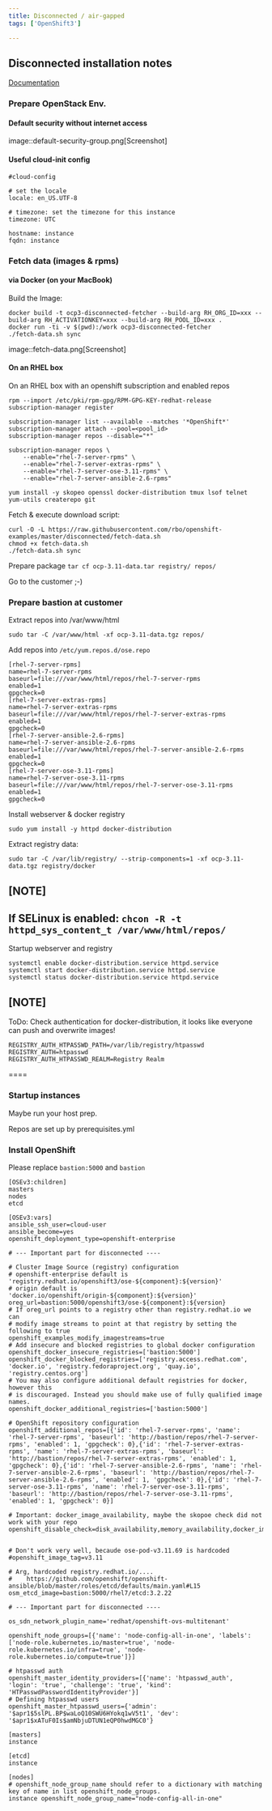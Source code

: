 ```yaml
---
title: Disconnected / air-gapped
tags: ['OpenShift3']

--- 
```

## Disconnected installation notes

[Documentation](https://docs.openshift.com/container-platform/3.11/install/disconnected_install.html[Documentation)

### Prepare OpenStack Env.

#### Default security without internet access

image::default-security-group.png\[Screenshot\]

#### Useful cloud-init config

```text
#cloud-config

# set the locale
locale: en_US.UTF-8

# timezone: set the timezone for this instance
timezone: UTC

hostname: instance
fqdn: instance
```

### Fetch data \(images & rpms\)

#### via Docker \(on your MacBook\)

Build the Image:

```text
docker build -t ocp3-disconnected-fetcher --build-arg RH_ORG_ID=xxx --build-arg RH_ACTIVATIONKEY=xxx --build-arg RH_POOL_ID=xxx .
docker run -ti -v $(pwd):/work ocp3-disconnected-fetcher
./fetch-data.sh sync
```

image::fetch-data.png\[Screenshot\]

#### On an RHEL box

On an RHEL box with an openshift subscription and enabled repos

```text
rpm --import /etc/pki/rpm-gpg/RPM-GPG-KEY-redhat-release
subscription-manager register

subscription-manager list --available --matches '*OpenShift*'
subscription-manager attach --pool=<pool_id>
subscription-manager repos --disable="*"

subscription-manager repos \
    --enable="rhel-7-server-rpms" \
    --enable="rhel-7-server-extras-rpms" \
    --enable="rhel-7-server-ose-3.11-rpms" \
    --enable="rhel-7-server-ansible-2.6-rpms"

yum install -y skopeo openssl docker-distribution tmux lsof telnet yum-utils createrepo git
```

Fetch & execute download script:

```text
curl -O -L https://raw.githubusercontent.com/rbo/openshift-examples/master/disconnected/fetch-data.sh
chmod +x fetch-data.sh
./fetch-data.sh sync
```

Prepare package `tar cf ocp-3.11-data.tar registry/ repos/`

Go to the customer ;-\)

### Prepare bastion at customer

Extract repos into /var/www/html

```text
sudo tar -C /var/www/html -xf ocp-3.11-data.tgz repos/
```

Add repos into `/etc/yum.repos.d/ose.repo`

```text
[rhel-7-server-rpms]
name=rhel-7-server-rpms
baseurl=file:///var/www/html/repos/rhel-7-server-rpms
enabled=1
gpgcheck=0
[rhel-7-server-extras-rpms]
name=rhel-7-server-extras-rpms
baseurl=file:///var/www/html/repos/rhel-7-server-extras-rpms
enabled=1
gpgcheck=0
[rhel-7-server-ansible-2.6-rpms]
name=rhel-7-server-ansible-2.6-rpms
baseurl=file:///var/www/html/repos/rhel-7-server-ansible-2.6-rpms
enabled=1
gpgcheck=0
[rhel-7-server-ose-3.11-rpms]
name=rhel-7-server-ose-3.11-rpms
baseurl=file:///var/www/html/repos/rhel-7-server-ose-3.11-rpms
enabled=1
gpgcheck=0
```

Install webserver & docker registry

```text
sudo yum install -y httpd docker-distribution
```

Extract registry data:

```text
sudo tar -C /var/lib/registry/ --strip-components=1 -xf ocp-3.11-data.tgz registry/docker
```

## \[NOTE\]

## If SELinux is enabled: `chcon -R -t httpd_sys_content_t /var/www/html/repos/`

Startup webserver and registry

```text
systemctl enable docker-distribution.service httpd.service
systemctl start docker-distribution.service httpd.service
systemctl status docker-distribution.service httpd.service
```

## \[NOTE\]

ToDo: Check authentication for docker-distribution, it looks like everyone can push and overwrite images!

```text
REGISTRY_AUTH_HTPASSWD_PATH=/var/lib/registry/htpasswd
REGISTRY_AUTH=htpasswd
REGISTRY_AUTH_HTPASSWD_REALM=Registry Realm
```

====

### Startup instances

Maybe run your host prep.

Repos are set up by prerequisites.yml

### Install OpenShift

Please replace `bastion:5000` and `bastion`

```text
[OSEv3:children]
masters
nodes
etcd

[OSEv3:vars]
ansible_ssh_user=cloud-user
ansible_become=yes
openshift_deployment_type=openshift-enterprise

# --- Important part for disconnected ----

# Cluster Image Source (registry) configuration
# openshift-enterprise default is 'registry.redhat.io/openshift3/ose-${component}:${version}'
# origin default is 'docker.io/openshift/origin-${component}:${version}'
oreg_url=bastion:5000/openshift3/ose-${component}:${version}
# If oreg_url points to a registry other than registry.redhat.io we can
# modify image streams to point at that registry by setting the following to true
openshift_examples_modify_imagestreams=true
# Add insecure and blocked registries to global docker configuration
openshift_docker_insecure_registries=['bastion:5000']
openshift_docker_blocked_registries=['registry.access.redhat.com', 'docker.io', 'registry.fedoraproject.org', 'quay.io', 'registry.centos.org']
# You may also configure additional default registries for docker, however this
# is discouraged. Instead you should make use of fully qualified image names.
openshift_docker_additional_registries=['bastion:5000']

# OpenShift repository configuration
openshift_additional_repos=[{'id': 'rhel-7-server-rpms', 'name': 'rhel-7-server-rpms', 'baseurl': 'http://bastion/repos/rhel-7-server-rpms', 'enabled': 1, 'gpgcheck': 0},{'id': 'rhel-7-server-extras-rpms', 'name': 'rhel-7-server-extras-rpms', 'baseurl': 'http://bastion/repos/rhel-7-server-extras-rpms', 'enabled': 1, 'gpgcheck': 0},{'id': 'rhel-7-server-ansible-2.6-rpms', 'name': 'rhel-7-server-ansible-2.6-rpms', 'baseurl': 'http://bastion/repos/rhel-7-server-ansible-2.6-rpms', 'enabled': 1, 'gpgcheck': 0},{'id': 'rhel-7-server-ose-3.11-rpms', 'name': 'rhel-7-server-ose-3.11-rpms', 'baseurl': 'http://bastion/repos/rhel-7-server-ose-3.11-rpms', 'enabled': 1, 'gpgcheck': 0}]

# Important: docker_image_availability, maybe the skopoe check did not work with your repo
openshift_disable_check=disk_availability,memory_availability,docker_image_availability


# Don't work very well, becaude ose-pod-v3.11.69 is hardcoded
#openshift_image_tag=v3.11

# Arg, hardcoded registry.redhat.io/....
#    https://github.com/openshift/openshift-ansible/blob/master/roles/etcd/defaults/main.yaml#L15
osm_etcd_image=bastion:5000/rhel7/etcd:3.2.22

# --- Important part for disconnected ----

os_sdn_network_plugin_name='redhat/openshift-ovs-multitenant'

openshift_node_groups=[{'name': 'node-config-all-in-one', 'labels': ['node-role.kubernetes.io/master=true', 'node-role.kubernetes.io/infra=true', 'node-role.kubernetes.io/compute=true']}]

# htpasswd auth
openshift_master_identity_providers=[{'name': 'htpasswd_auth', 'login': 'true', 'challenge': 'true', 'kind': 'HTPasswdPasswordIdentityProvider'}]
# Defining htpasswd users
openshift_master_htpasswd_users={'admin': '$apr1$5slPL.BP$waLoQ10SWU6HYokq1wV5t1', 'dev': '$apr1$xATuF0Is$amNbjuDTUN1eQP0hwdMGC0'}

[masters]
instance

[etcd]
instance

[nodes]
# openshift_node_group_name should refer to a dictionary with matching key of name in list openshift_node_groups.
instance openshift_node_group_name="node-config-all-in-one"
```

